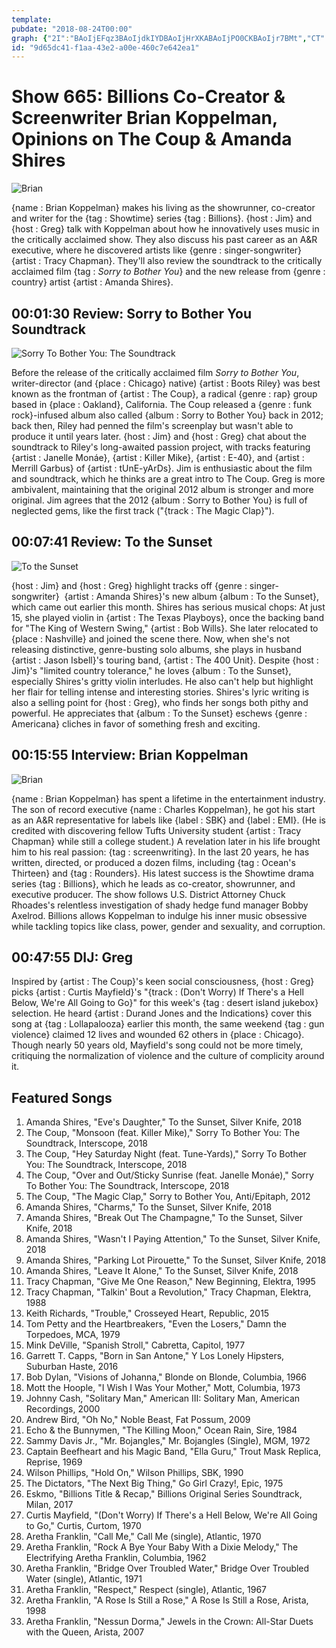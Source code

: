 ```yaml
---
template: 
pubdate: "2018-08-24T00:00"
graph: {"2I":"BAoIjEFqz3BAoIjdkIYDBAoIjHrXKABAoIjPO0CKBAoIjr7BMt","CT":"aYbYDczgtU","QJ":"BDX1Xr7pTd","27V":"BHm1GqYVo9BFCZUJrHgTBFCZUqYVo9"}
id: "9d65dc41-f1aa-43e2-a00e-460c7e642ea1"
---
```






# Show 665: Billions Co-Creator & Screenwriter Brian Koppelman, Opinions on The Coup & Amanda Shires

![Brian](https://static.soundopinions.org/images/2018/brian_koppelman.png)

{name : Brian Koppelman} makes his living as the showrunner, co-creator and writer for the {tag : Showtime} series {tag : Billions}. {host : Jim} and {host : Greg} talk with Koppelman about how he innovatively uses music in the critically acclaimed show. They also discuss his past career as an A&R executive, where he discovered artists like {genre : singer-songwriter}  {artist : Tracy Chapman}. They'll also review the soundtrack to the critically acclaimed film {tag : *Sorry to Bother You*} and the new release from {genre : country} artist {artist : Amanda Shires}.



## 00:01:30 Review: Sorry to Bother You Soundtrack

![Sorry To Bother You: The Soundtrack](https://static.soundopinions.org/assets/665/2I0.jpg)

Before the release of the critically acclaimed film *Sorry to Bother You*, writer-director (and {place : Chicago} native) {artist : Boots Riley} was best known as the frontman of {artist : The Coup}, a radical {genre : rap} group based in {place : Oakland}, California. The Coup released a {genre : funk rock}-infused album also called {album : Sorry to Bother You} back in 2012; back then, Riley had penned the film's screenplay but wasn't able to produce it until years later. {host : Jim} and {host : Greg} chat about the soundtrack to Riley's long-awaited passion project, with tracks featuring {artist : Janelle Monáe}, {artist : Killer Mike}, {artist : E-40}, and {artist : Merrill Garbus} of {artist : tUnE-yArDs}. Jim is enthusiastic about the film and soundtrack, which he thinks are a great intro to The Coup. Greg is more ambivalent, maintaining that the original 2012 album is stronger and more original. Jim agrees that the 2012 {album : Sorry to Bother You} is full of neglected gems, like the first track ("{track : The Magic Clap}").



## 00:07:41 Review: To the Sunset

![To the Sunset](https://static.soundopinions.org/assets/665/CT0.jpg)

{host : Jim} and {host : Greg} highlight tracks off {genre : singer-songwriter}  {artist : Amanda Shires}'s new album {album : To the Sunset}, which came out earlier this month. Shires has serious musical chops: At just 15, she played violin in {artist : The Texas Playboys}, once the backing band for "The King of Western Swing," {artist : Bob Wills}. She later relocated to {place : Nashville} and joined the scene there. Now, when she's not releasing distinctive, genre-busting solo albums, she plays in husband {artist : Jason Isbell}'s touring band, {artist : The 400 Unit}. Despite {host : Jim}'s "limited country tolerance," he loves {album : To the Sunset}, especially Shires's gritty violin interludes. He also can't help but highlight her flair for telling intense and interesting stories. Shires's lyric writing is also a selling point for {host : Greg}, who finds her songs both pithy and powerful. He appreciates that {album : To the Sunset} eschews {genre : Americana} cliches in favor of something fresh and exciting.



## 00:15:55 Interview: Brian Koppelman

![Brian](https://static.soundopinions.org/assets/665/QJ0.jpg)

{name : Brian Koppelman} has spent a lifetime in the entertainment industry. The son of record executive {name : Charles Koppelman}, he got his start as an A&R representative for labels like {label : SBK} and {label : EMI}. (He is credited with discovering fellow Tufts University student {artist : Tracy Chapman} while still a college student.) A revelation later in his life brought him to his real passion: {tag : screenwriting}. In the last 20 years, he has written, directed, or produced a dozen films, including {tag : Ocean's Thirteen} and {tag : Rounders}. His latest success is the Showtime drama series {tag : Billions}, which he leads as co-creator, showrunner, and executive producer. The show follows U.S. District Attorney Chuck Rhoades's relentless investigation of shady hedge fund manager Bobby Axelrod. Billions allows Koppelman to indulge his inner music obsessive while tackling topics like class, power, gender and sexuality, and corruption.



## 00:47:55 DIJ: Greg

Inspired by {artist : The Coup}'s keen social consciousness, {host : Greg} picks {artist : Curtis Mayfield}'s "{track : (Don't Worry) If There's a Hell Below, We're All Going to Go}" for this week's {tag : desert island jukebox} selection. He heard {artist : Durand Jones and the Indications} cover this song at {tag : Lollapalooza} earlier this month, the same weekend {tag : gun violence} claimed 12 lives and wounded 62 others in {place : Chicago}. Though nearly 50 years old, Mayfield's song could not be more timely, critiquing the normalization of violence and the culture of complicity around it.



## Featured Songs

1. Amanda Shires, "Eve's Daughter," To the Sunset, Silver Knife, 2018
2. The Coup, "Monsoon (feat. Killer Mike)," Sorry To Bother You: The Soundtrack, Interscope, 2018
3. The Coup, "Hey Saturday Night (feat. Tune-Yards)," Sorry To Bother You: The Soundtrack, Interscope, 2018
4. The Coup, "Over and Out/Sticky Sunrise (feat. Janelle Monáe)," Sorry To Bother You: The Soundtrack, Interscope, 2018
5. The Coup, "The Magic Clap," Sorry to Bother You, Anti/Epitaph, 2012
6. Amanda Shires, "Charms," To the Sunset, Silver Knife, 2018
7. Amanda Shires, "Break Out The Champagne," To the Sunset, Silver Knife, 2018
8. Amanda Shires, "Wasn't I Paying Attention," To the Sunset, Silver Knife, 2018
9. Amanda Shires, "Parking Lot Pirouette," To the Sunset, Silver Knife, 2018
10. Amanda Shires, "Leave It Alone," To the Sunset, Silver Knife, 2018
11. Tracy Chapman, "Give Me One Reason," New Beginning, Elektra, 1995
12. Tracy Chapman, "Talkin' Bout a Revolution," Tracy Chapman, Elektra, 1988
13. Keith Richards, "Trouble," Crosseyed Heart, Republic, 2015
14. Tom Petty and the Heartbreakers, "Even the Losers," Damn the Torpedoes, MCA, 1979
15. Mink DeVille, "Spanish Stroll," Cabretta, Capitol, 1977
16. Garrett T. Capps, "Born in San Antone," Y Los Lonely Hipsters, Suburban Haste, 2016
17. Bob Dylan, "Visions of Johanna," Blonde on Blonde, Columbia, 1966
18. Mott the Hoople, "I Wish I Was Your Mother," Mott, Columbia, 1973
19. Johnny Cash, "Solitary Man," American III: Solitary Man, American Recordings, 2000
20. Andrew Bird, "Oh No," Noble Beast, Fat Possum, 2009
21. Echo & the Bunnymen, "The Killing Moon," Ocean Rain, Sire, 1984
22. Sammy Davis Jr., "Mr. Bojangles," Mr. Bojangles (Single), MGM, 1972
23. Captain Beefheart and his Magic Band, "Ella Guru," Trout Mask Replica, Reprise, 1969
24. Wilson Phillips, "Hold On," Wilson Phillips, SBK, 1990
25. The Dictators, "The Next Big Thing," Go Girl Crazy!, Epic, 1975
26. Eskmo, "Billions Title & Recap," Billions Original Series Soundtrack, Milan, 2017
27. Curtis Mayfield, "(Don't Worry) If There's a Hell Below, We're All Going to Go," Curtis, Curtom, 1970
28. Aretha Franklin, "Call Me," Call Me (single), Atlantic, 1970
29. Aretha Franklin, "Rock A Bye Your Baby With a Dixie Melody," The Electrifying Aretha Franklin, Columbia, 1962
30. Aretha Franklin, "Bridge Over Troubled Water," Bridge Over Troubled Water (single), Atlantic, 1971
31. Aretha Franklin, "Respect," Respect (single), Atlantic, 1967
32. Aretha Franklin, "A Rose Is Still a Rose," A Rose Is Still a Rose, Arista, 1998
33. Aretha Franklin, "Nessun Dorma," Jewels in the Crown: All-Star Duets with the Queen, Arista, 2007